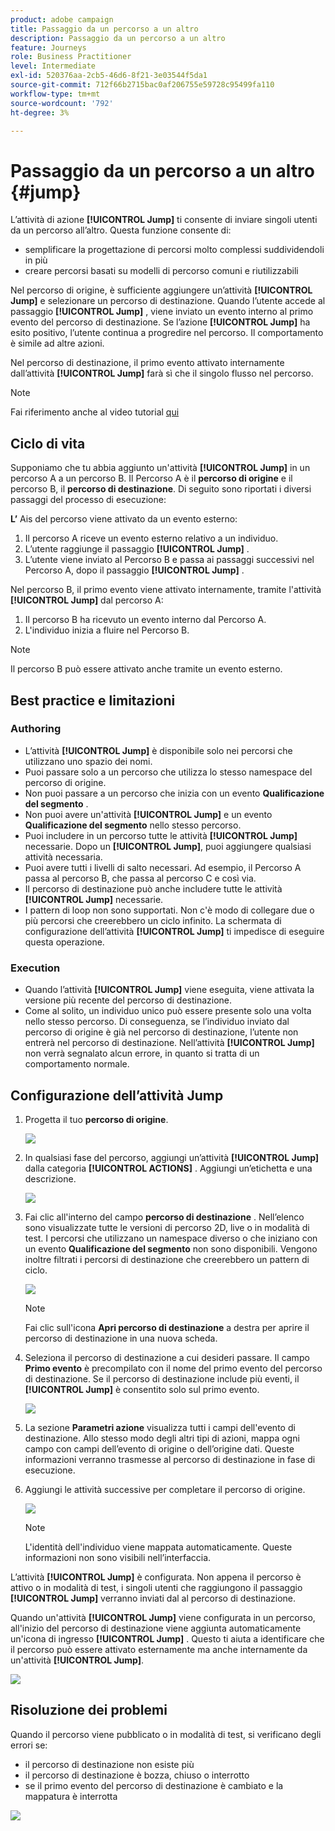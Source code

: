 ```yaml
---
product: adobe campaign
title: Passaggio da un percorso a un altro
description: Passaggio da un percorso a un altro
feature: Journeys
role: Business Practitioner
level: Intermediate
exl-id: 520376aa-2cb5-46d6-8f21-3e03544f5da1
source-git-commit: 712f66b2715bac0af206755e59728c95499fa110
workflow-type: tm+mt
source-wordcount: '792'
ht-degree: 3%

---
```


# Passaggio da un percorso a un altro {#jump}

L’attività di azione **[!UICONTROL Jump]** ti consente di inviare singoli utenti da un percorso all’altro. Questa funzione consente di:

* semplificare la progettazione di percorsi molto complessi suddividendoli in più
* creare percorsi basati su modelli di percorso comuni e riutilizzabili

Nel percorso di origine, è sufficiente aggiungere un’attività **[!UICONTROL Jump]** e selezionare un percorso di destinazione. Quando l’utente accede al passaggio **[!UICONTROL Jump]** , viene inviato un evento interno al primo evento del percorso di destinazione. Se l’azione **[!UICONTROL Jump]** ha esito positivo, l’utente continua a progredire nel percorso. Il comportamento è simile ad altre azioni.

Nel percorso di destinazione, il primo evento attivato internamente dall’attività **[!UICONTROL Jump]** farà sì che il singolo flusso nel percorso.

>[!NOTE]
>
>Fai riferimento anche al video tutorial [qui](https://experienceleague.adobe.com/docs/journey-orchestration-learn/tutorials/building-a-journey/jumping-to-another-journey.html)

## Ciclo di vita

Supponiamo che tu abbia aggiunto un&#39;attività **[!UICONTROL Jump]** in un percorso A a un percorso B. Il Percorso A è il **percorso di origine** e il percorso B, il **percorso di destinazione**.
Di seguito sono riportati i diversi passaggi del processo di esecuzione:

**L’** Ais del percorso viene attivato da un evento esterno:

1. Il percorso A riceve un evento esterno relativo a un individuo.
1. L’utente raggiunge il passaggio **[!UICONTROL Jump]** .
1. L’utente viene inviato al Percorso B e passa ai passaggi successivi nel Percorso A, dopo il passaggio **[!UICONTROL Jump]** .

Nel percorso B, il primo evento viene attivato internamente, tramite l&#39;attività **[!UICONTROL Jump]** dal percorso A:

1. Il percorso B ha ricevuto un evento interno dal Percorso A.
1. L&#39;individuo inizia a fluire nel Percorso B.

>[!NOTE]
>
>Il percorso B può essere attivato anche tramite un evento esterno.

## Best practice e limitazioni

### Authoring

* L’attività **[!UICONTROL Jump]** è disponibile solo nei percorsi che utilizzano uno spazio dei nomi.
* Puoi passare solo a un percorso che utilizza lo stesso namespace del percorso di origine.
* Non puoi passare a un percorso che inizia con un evento **Qualificazione del segmento** .
* Non puoi avere un&#39;attività **[!UICONTROL Jump]** e un evento **Qualificazione del segmento** nello stesso percorso.
* Puoi includere in un percorso tutte le attività **[!UICONTROL Jump]** necessarie. Dopo un **[!UICONTROL Jump]**, puoi aggiungere qualsiasi attività necessaria.
* Puoi avere tutti i livelli di salto necessari. Ad esempio, il Percorso A passa al percorso B, che passa al percorso C e così via.
* Il percorso di destinazione può anche includere tutte le attività **[!UICONTROL Jump]** necessarie.
* I pattern di loop non sono supportati. Non c&#39;è modo di collegare due o più percorsi che creerebbero un ciclo infinito. La schermata di configurazione dell’attività **[!UICONTROL Jump]** ti impedisce di eseguire questa operazione.

### Execution

* Quando l’attività **[!UICONTROL Jump]** viene eseguita, viene attivata la versione più recente del percorso di destinazione.
* Come al solito, un individuo unico può essere presente solo una volta nello stesso percorso. Di conseguenza, se l’individuo inviato dal percorso di origine è già nel percorso di destinazione, l’utente non entrerà nel percorso di destinazione. Nell’attività **[!UICONTROL Jump]** non verrà segnalato alcun errore, in quanto si tratta di un comportamento normale.

## Configurazione dell’attività Jump

1. Progetta il tuo **percorso di origine**.

   ![](../assets/jump1.png)

1. In qualsiasi fase del percorso, aggiungi un’attività **[!UICONTROL Jump]** dalla categoria **[!UICONTROL ACTIONS]** . Aggiungi un’etichetta e una descrizione.

   ![](../assets/jump2.png)

1. Fai clic all&#39;interno del campo **percorso di destinazione** .
Nell’elenco sono visualizzate tutte le versioni di percorso 2D, live o in modalità di test. I percorsi che utilizzano un namespace diverso o che iniziano con un evento **Qualificazione del segmento** non sono disponibili. Vengono inoltre filtrati i percorsi di destinazione che creerebbero un pattern di ciclo.

   ![](../assets/jump3.png)

   >[!NOTE]
   >
   >Fai clic sull&#39;icona **Apri percorso di destinazione** a destra per aprire il percorso di destinazione in una nuova scheda.

1. Seleziona il percorso di destinazione a cui desideri passare.
Il campo **Primo evento** è precompilato con il nome del primo evento del percorso di destinazione. Se il percorso di destinazione include più eventi, il **[!UICONTROL Jump]** è consentito solo sul primo evento.

   ![](../assets/jump4.png)

1. La sezione **Parametri azione** visualizza tutti i campi dell&#39;evento di destinazione. Allo stesso modo degli altri tipi di azioni, mappa ogni campo con campi dell’evento di origine o dell’origine dati. Queste informazioni verranno trasmesse al percorso di destinazione in fase di esecuzione.
1. Aggiungi le attività successive per completare il percorso di origine.

   ![](../assets/jump5.png)


   >[!NOTE]
   >
   >L&#39;identità dell&#39;individuo viene mappata automaticamente. Queste informazioni non sono visibili nell’interfaccia.

L’attività **[!UICONTROL Jump]** è configurata. Non appena il percorso è attivo o in modalità di test, i singoli utenti che raggiungono il passaggio **[!UICONTROL Jump]** verranno inviati dal al percorso di destinazione.

Quando un&#39;attività **[!UICONTROL Jump]** viene configurata in un percorso, all&#39;inizio del percorso di destinazione viene aggiunta automaticamente un&#39;icona di ingresso **[!UICONTROL Jump]** . Questo ti aiuta a identificare che il percorso può essere attivato esternamente ma anche internamente da un&#39;attività **[!UICONTROL Jump]**.

![](../assets/jump7.png)

## Risoluzione dei problemi

Quando il percorso viene pubblicato o in modalità di test, si verificano degli errori se:
* il percorso di destinazione non esiste più
* il percorso di destinazione è bozza, chiuso o interrotto
* se il primo evento del percorso di destinazione è cambiato e la mappatura è interrotta

![](../assets/jump6.png)
